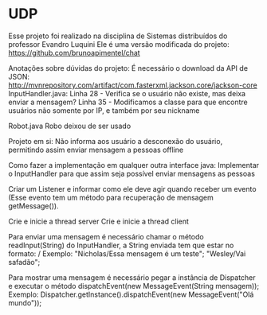 # UDP

Esse projeto foi realizado na disciplina de Sistemas distribuídos do professor Evandro Luquini
Ele é uma versão modificada do projeto: https://github.com/brunoapimentel/chat

Anotações sobre dúvidas do projeto:
É necessário o download da API de JSON: http://mvnrepository.com/artifact/com.fasterxml.jackson.core/jackson-core
InputHandler.java:
Linha 28 - Verifica se o usuário não existe, mas deixa enviar a mensagem?
Linha 35 - Modificamos a classe para que encontre usuários não somente por IP, e também por seu nickname

Robot.java
Robo deixou de ser usado

Projeto em si:
Não informa aos usuário a desconexão do usuário, permitindo assim enviar mensagem a pessoas offline

Como fazer a implementação em qualquer outra interface java:
Implementar o InputHandler para que assim seja possível enviar mensagens as pessoas

Criar um Listener e informar como ele deve agir quando receber um evento (Esse evento tem um método para recuperação de mensagem getMessage()).

Crie e inicie a thread server
Crie e inicie a thread client

Para enviar uma mensagem é necessário chamar o método readInput(String) do InputHandler, a String enviada tem que estar no formato: <IP ou Nickname do alvo>/<Mensagem para enviar>
Exemplo:
"Nicholas/Essa mensagem é um teste";
"Wesley/Vai safadão";

Para mostrar uma mensagem é necessário pegar a instância de Dispatcher e executar o método dispatchEvent(new MessageEvent(String mensagem));
Exemplo:
Dispatcher.getInstance().dispatchEvent(new MessageEvent("Olá mundo"));
